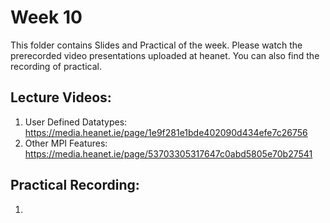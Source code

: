 # Week 10

This folder contains Slides and Practical of the week. Please watch the prerecorded video presentations uploaded at heanet. You can also find the recording of practical. 

Lecture Videos:
---------------
1. User Defined Datatypes: https://media.heanet.ie/page/1e9f281e1bde402090d434efe7c26756
2. Other MPI Features: https://media.heanet.ie/page/53703305317647c0abd5805e70b27541 

Practical Recording:
-------------------
1.  

